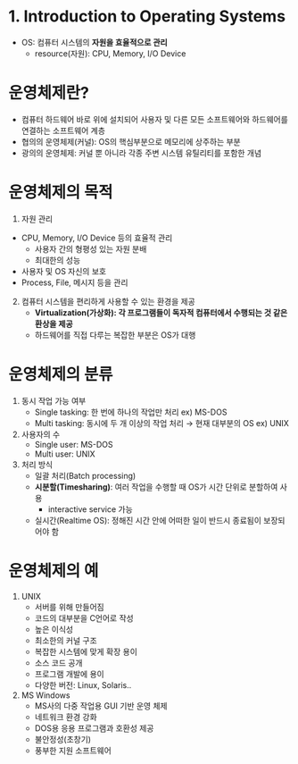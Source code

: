 # 1. Introduction to Operating Systems
- OS: 컴퓨터 시스템의 **자원을 효율적으로 관리**
  - resource(자원): CPU, Memory, I/O Device

# 운영체제란?
- 컴퓨터 하드웨어 바로 위에 설치되어 사용자 및 다른 모든 소프트웨어와 하드웨어를 연결하는 소프트웨어 계층
- 협의의 운영체제(커널): OS의 핵심부분으로 메모리에 상주하는 부분
- 광의의 운영체제: 커널 뿐 아니라 각종 주변 시스템 유틸리티를 포함한 개념

# 운영체제의 목적
1. 자원 관리
  - CPU, Memory, I/O Device 등의 효율적 관리
    - 사용자 간의 형평성 있는 자원 분배
    - 최대한의 성능
   - 사용자 및 OS 자신의 보호
   - Process, File, 메시지 등을 관리
2. 컴퓨터 시스템을 편리하게 사용할 수 있는 환경을 제공
   - **Virtualization(가상화): 각 프로그램들이 독자적 컴퓨터에서 수행되는 것 같은 환상을 제공**
   - 하드웨어를 직접 다루는 복잡한 부분은 OS가 대행

# 운영체제의 분류
1. 동시 작업 가능 여부
   - Single tasking: 한 번에 하나의 작업만 처리 ex) MS-DOS
   - Multi tasking: 동시에 두 개 이상의 작업 처리 &rarr; 현재 대부분의 OS ex) UNIX
2. 사용자의 수
   - Single user: MS-DOS
   - Multi user: UNIX
3. 처리 방식
   - 일괄 처리(Batch processing)
   - **시분할(Timesharing)**: 여러 작업을 수행할 때 OS가 시간 단위로 분할하여 사용
     - interactive service 가능
   - 실시간(Realtime OS): 정해진 시간 안에 어떠한 일이 반드시 종료됨이 보장되어야 함

# 운영체제의 예
1. UNIX
   - 서버를 위해 만들어짐
   - 코드의 대부분을 C언어로 작성
   - 높은 이식성
   - 최소한의 커널 구조
   - 복잡한 시스템에 맞게 확장 용이
   - 소스 코드 공개
   - 프로그램 개발에 용이
   - 다양한 버전: Linux, Solaris..
2. MS Windows
   - MS사의 다중 작업용 GUI 기반 운영 체제
   - 네트워크 환경 강화
   - DOS용 응용 프로그램과 호환성 제공
   - 불안정성(초창기)
   - 풍부한 지원 소프트웨어